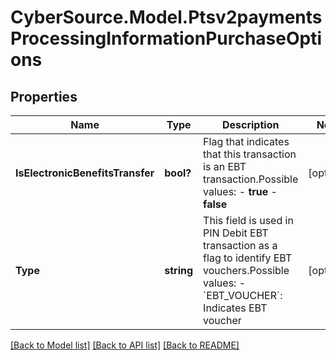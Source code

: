 # CyberSource.Model.Ptsv2paymentsProcessingInformationPurchaseOptions
## Properties

Name | Type | Description | Notes
------------ | ------------- | ------------- | -------------
**IsElectronicBenefitsTransfer** | **bool?** | Flag that indicates that this transaction is an EBT transaction.Possible values: - **true** - **false**  | [optional] 
**Type** | **string** | This field is used in PIN Debit EBT transaction as a flag to identify EBT vouchers.Possible values: - &#x60;EBT_VOUCHER&#x60;: Indicates EBT voucher  | [optional] 

[[Back to Model list]](../README.md#documentation-for-models) [[Back to API list]](../README.md#documentation-for-api-endpoints) [[Back to README]](../README.md)


